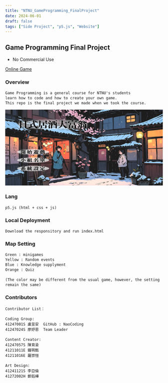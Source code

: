 ```yaml
---
title: "NTNU_GameProgramming_FinalProject"
date: 2024-06-01
draft: false   
tags: ["Side Project", "p5.js", "Website"]
---
```


## Game Programming Final Project

* No Commercial Use 

[Online Game](https://github.andy-lu.dev/NTNU_GameProgramming_FinalProject/) <br>


### Overview
```
Game Programming is a general course for NTNU's students
learn how to code and how to create your own game.
This repo is the final project we made when we took the course.
```

![image](menu.png)


### Lang
```
p5.js (html + css + js) 
```
### Local Deployment
```
Download the responsitory and run index.html
```
### Map Setting 

```
Green : minigames
Yellow : Random events
Blue : Knowledge supplyment
Orange : Quiz

(The color may be different from the usual game, however, the setting remain the same)
```


### Contributors
```
Contributor List：

Coding Group:
41247001S 盧昱安  GitHub : NaoCoding
41247024S 廖妤恩  Team Leader

Content Creator:
41247057S 陳育渝
41211011E 鐘珮甄
41211016E 羅崇愷

Art Design:
41241121S 李亞倫
41272002H 鄭鈺樺
```
